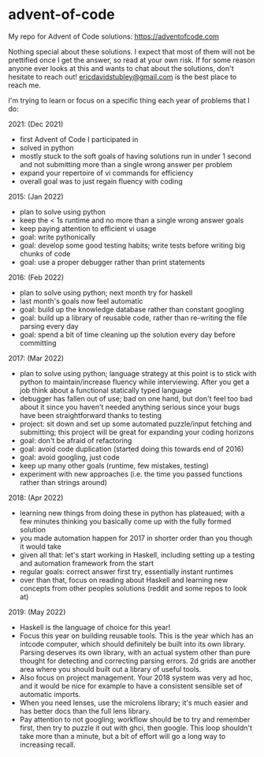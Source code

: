 # advent-of-code
My repo for Advent of Code solutions: https://adventofcode.com

Nothing special about these solutions. I expect that most of them will not be prettified once I get the answer, so read at your own risk. If for some reason anyone ever looks at this and wants to chat about the solutions, don't hesitate to reach out! ericdavidstubley@gmail.com is the best place to reach me.

I'm trying to learn or focus on a specific thing each year of problems that I do:

2021: (Dec 2021) 
- first Advent of Code I participated in
- solved in python
- mostly stuck to the soft goals of having solutions run in under 1 second and not submitting more than a single wrong answer per problem
- expand your repertoire of vi commands for efficiency
- overall goal was to just regain fluency with coding

2015: (Jan 2022)
- plan to solve using python
- keep the < 1s runtime and no more than a single wrong answer goals
- keep paying attention to efficient vi usage
- goal: write pythonically
- goal: develop some good testing habits; write tests before writing big chunks of code
- goal: use a proper debugger rather than print statements

2016: (Feb 2022)
- plan to solve using python; next month try for haskell
- last month's goals now feel automatic
- goal: build up the knowledge database rather than constant googling
- goal: build up a library of reusable code, rather than re-writing the file parsing every day
- goal: spend a bit of time cleaning up the solution every day before committing

2017: (Mar 2022)
- plan to solve using python; language strategy at this point is to stick with python to maintain/increase fluency while interviewing. After you get a job think about a functional statically typed language
- debugger has fallen out of use; bad on one hand, but don't feel too bad about it since you haven't needed anything serious since your bugs have been straightforward thanks to testing
- project: sit down and set up some automated puzzle/input fetching and submitting; this project will be great for expanding your coding horizons
- goal: don't be afraid of refactoring
- goal: avoid code duplication (started doing this towards end of 2016)
- goal: avoid googling, just code
- keep up many other goals (runtime, few mistakes, testing)
- experiment with new approaches (i.e. the time you passed functions rather than strings around)

2018: (Apr 2022)
- learning new things from doing these in python has plateaued; with a few minutes thinking you basically come up with the fully formed solution
- you made automation happen for 2017 in shorter order than you though it would take
- given all that: let's start working in Haskell, including setting up a testing and automation framework from the start
- regular goals: correct answer first try, essentially instant runtimes
- over than that, focus on reading about Haskell and learning new concepts from other peoples solutions (reddit and some repos to look at)

2019: (May 2022)
- Haskell is the language of choice for this year!
- Focus this year on building reusable tools. This is the year which has an intcode computer, which should definitely be built into its own library. Parsing deserves its own library, with an actual system other than pure thought for detecting and correcting parsing errors. 2d grids are another area where you should built out a library of useful tools.
- Also focus on project management. Your 2018 system was very ad hoc, and it would be nice for example to have a consistent sensible set of automatic imports.
- When you need lenses, use the microlens library; it's much easier and has better docs than the full lens library.
- Pay attention to not googling; workflow should be to try and remember first, then try to puzzle it out with ghci, then google. This loop shouldn't take more than a minute, but a bit of effort will go a long way to increasing recall.